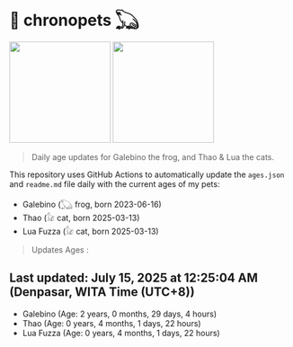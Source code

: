 # 🐾 chronopets 𓆏
<img src="https://github.com/user-attachments/assets/802b3632-7c4b-4232-a3a0-8b1d8fa6f04d" widht=180 height=180 >
<img src="https://github.com/user-attachments/assets/16687005-7ebb-4607-be57-0c8e528fed06" widht=180 height=180 >

> Daily age updates for Galebino the frog, and Thao & Lua the cats.

This repository uses GitHub Actions to automatically update the `ages.json` and `readme.md` file daily with the current ages of my pets: <br>
- Galebino (𓆏 frog, born 2023-06-16)
- Thao (𓃠 cat, born 2025-03-13)
- Lua Fuzza (𓃠 cat, born 2025-03-13)

> Updates Ages :

## Last updated: July 15, 2025 at 12:25:04 AM (Denpasar, WITA Time (UTC+8))

- Galebino (Age: 2 years, 0 months, 29 days, 4 hours)
- Thao (Age: 0 years, 4 months, 1 days, 22 hours)
- Lua Fuzza (Age: 0 years, 4 months, 1 days, 22 hours)

